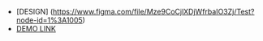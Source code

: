 - [DESIGN] (https://www.figma.com/file/Mze9CoCjlXDjWfrbaIO3Zj/Test?node-id=1%3A1005)
- [DEMO LINK](https://bogdansgit.github.io/LP-S3/)
